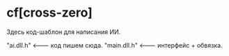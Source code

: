# cf[cross-zero]
Здесь код-шаблон для написания ИИ.
     
"ai.dll.h"   <--- код пишем сюда.
"main.dll.h" <--- интерфейс + обвязка. 
